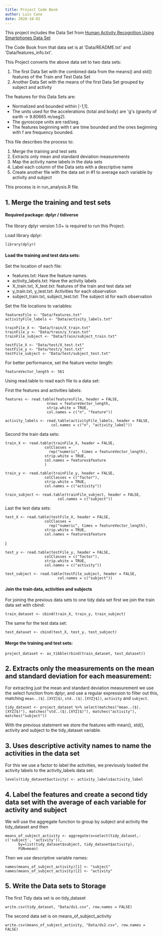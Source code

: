 ```yaml
---
title: Project Code Book
author: Luis Cano
date: 2020-10-02
---
```


This project includes the Data Set from [Human Activity Recognition Using Smartphones Data Set](http://archive.ics.uci.edu/ml/machine-learning-databases/00240/)

The Code Book from that data set is at 'Data/README.txt' and 'Data/features_info.txt'.


This Project converts the above data set to two data sets:

1. The first Data Set with the combined data from the means() and std() features of the Train and Test Data Set
2. Another Data Set with the means of the first Data Set grouped by subject and activity

The features for this Data Sets are:

- Normalized and bounded within [-1,1].
- The units used for the accelerations (total and body) are 'g's (gravity of earth -> 9.80665 m/seg2).
- The gyroscope units are rad/seg.
- The features beginning with t are time bounded and the ones beginning with f are frequency bounded.


This file describes the process to:

1. Merge the training and test sets
2. Extracts only mean and standard deviation measurements
3. Map the activity name labels in the data sets
4. Label each column of the Data sets with a descriptive name
5. Create another file with the data set in #1 to average each variable by activity and subject

This process is in run_analysis.R file.

## 1. Merge the training and test sets

#### Required package: dplyr / tidiverse
The library dplyr version 1.0+ is required to run this Project.

Load library dplyr:

    library(dplyr)

#### Load the training and test data sets:
Set the location of each file:

- features.txt: Have the feature names.
- activity_labels.txt: Have the activity labels
- X_train.txt, X_test.txt: features of the train and test data set
- y_train.txt, y_test.txt: Activities for each observation
- subject_train.txt, subject_test.txt: The subject id for each observation

Set the file locations to variables:

    featuresFile <- "Data/features.txt"
    activityFile_labels <- "Data/activity_labels.txt"

    trainFile_X <- "Data/train/X_train.txt"
    trainFile_y <- "Data/train/y_train.txt"
    trainFile_subject <- "Data/train/subject_train.txt"

    testFile_X <- "Data/test/X_test.txt"
    testFile_y <- "Data/test/y_test.txt"
    testFile_subject <- "Data/test/subject_test.txt"


For better performance, set the feature vector length:

    featureVector_length <- 561

Using read.table to read each file to a data set:

First the features and activities labels:

    features <- read.table(featuresFile, header = FALSE,
                       nrows = featureVector_length,
                       strip.white = TRUE,
                       col.names = c("n", "feature"))

    activity_labels <- read.table(activityFile_labels, header = FALSE,
                         col.names = c("n", "activity_label"))

Second the train data sets:

    train_X <- read.table(trainFile_X, header = FALSE, 
                      colClasses = 
                        rep("numeric", times = featureVector_length),
                      strip.white = TRUE,
                      col.names = features$feature
                      )

    train_y <- read.table(trainFile_y, header = FALSE,
                      colClasses = c("factor"),
                      strip.white = TRUE,
                      col.names = c("activity"))

    train_subject <- read.table(trainFile_subject, header = FALSE,
                            col.names = c("subject"))

Last the test data sets:

    test_X <- read.table(testFile_X, header = FALSE, 
                      colClasses = 
                        rep("numeric", times = featureVector_length),
                      strip.white = TRUE,
                      col.names = features$feature
)

    test_y <- read.table(testFile_y, header = FALSE,
                      colClasses = c("factor"),
                      strip.white = TRUE,
                      col.names = c("activity"))

    test_subject <- read.table(testFile_subject, header = FALSE,
                            col.names = c("subject"))


#### Join the train data, activities and subjects

For joining the previous data sets to one tidy data set first we join the train data set with cbind:

    train_dataset <- cbind(train_X, train_y, train_subject)

The same for the test data set:

    test_dataset <- cbind(test_X, test_y, test_subject)

#### Merge the training and test sets:

    project_dataset <- as_tibble(rbind(train_dataset, test_dataset))

## 2. Extracts only the measurements on the mean and standard deviation for each measurement:

For extracting just the mean and standard deviation measurement we use the select function 
from dplyr, and use a regular expression to filter out this, matching `mean..($|.[XYZ]$)`,  `std..($|.[XYZ}$])`, `activity` and `subject`.


    tidy_dataset <- project_dataset %>% select(matches("mean..($|.[XYZ]$)"), matches("std..($|.[XYZ]$)"), matches("activity"), matches("subject"))

With the previous statement we store the features with mean(), std(), activity and subject to the tidy_dataset variable. 


## 3. Uses descriptive activity names to name the activities in the data set
For this we use a factor to label the activities, we previously loaded the activity labels 
to the activity_labels data set:

    levels(tidy_dataset$activity) <- activity_labels$activity_label


## 4. Label the features and create a second tidy data set with the average of each variable for activity and subject

We will use the aggregate function to group by subject and activity the tidy_dataset and 
then 

    means_of_subject_activity <- aggregate(x=select(tidy_dataset,-c('subject', 'activity')), 
          by=list(tidy_dataset$subject, tidy_dataset$activity),
          FUN=mean)
          
Then we use descriptive variable names:          

    names(means_of_subject_activity)[1] <- "subject"
    names(means_of_subject_activity)[2] <- "activity"

## 5. Write the Data sets to Storage

The first Tidy data set is on tidy_dataset

    write.csv(tidy_dataset, "Data/ds1.csv", row.names = FALSE)

The second data set is on means_of_subject_activity

    write.csv(means_of_subject_activity, "Data/ds2.csv", row.names = FALSE)

